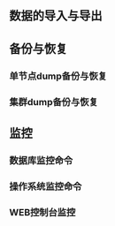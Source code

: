 ## 数据的导入与导出


## 备份与恢复

### 单节点dump备份与恢复

### 集群dump备份与恢复

## 监控

### 数据库监控命令

### 操作系统监控命令

### WEB控制台监控

